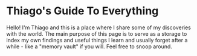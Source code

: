 # Thiago's Guide To Everything

Hello! I'm Thiago and this is a place where I share some of my discoveries with the world. The main purpose of this page is to serve as a storage to index my own findings and useful things I learn and usually forget after a while - like a "memory vault" if you will. Feel free to snoop around.
